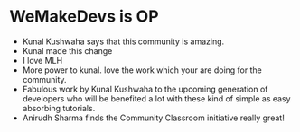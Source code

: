 # WeMakeDevs is OP

- Kunal Kushwaha says that this community is amazing.
- Kunal made this change
- I love MLH
- More power to kunal. love the work which your are doing for the community.
- Fabulous work by Kunal Kushwaha to the upcoming generation of developers who will be benefited a lot with these kind of simple as easy absorbing tutorials.  
- Anirudh Sharma finds the Community Classroom initiative really great!
